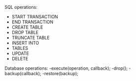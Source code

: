 SQL operations:
- START TRANSACTION
- END TRANSACTION
- CREATE TABLE
- DROP TABLE
- TRUNCATE TABLE
- INSERT INTO
- TABLES
- UPDATE
- DELETE

Database operations:
-execute(operation, callback);
-drop();
-backup(callback);
-restore(backup);